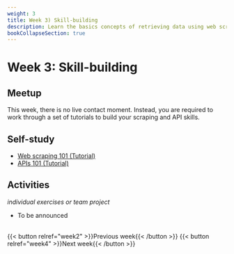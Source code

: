 ```yaml
---
weight: 3
title: Week 3) Skill-building
description: Learn the basics concepts of retrieving data using web scraping and APIs
bookCollapseSection: true
---
```


# Week 3: Skill-building


## Meetup

This week, there is no live contact moment. Instead, you are required to work through a set of tutorials to build your scraping and API skills.

## Self-study
- [Web scraping 101 (Tutorial)](docs/tutorials/webscraping101)
- [APIs 101 (Tutorial)](docs/tutorials/apis101)

## Activities
*individual exercises or team project*
- To be announced

<!--## Activities (individual exercises or team project)
- Please complete data availability / research fit assessment for your team project
<!--
- Please collect questions on our board on XXXX; we will answer with updates in the notebooks to resolve questions
-->

<br>
{{< button relref="week2" >}}Previous week{{< /button >}}
{{< button relref="week4" >}}Next week{{< /button >}}
